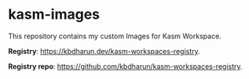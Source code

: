 # kasm-images

This repository contains my custom Images for Kasm Workspace.

**Registry**: <https://kbdharun.dev/kasm-workspaces-registry>.

**Registry repo**: <https://github.com/kbdharun/kasm-workspaces-registry>.
